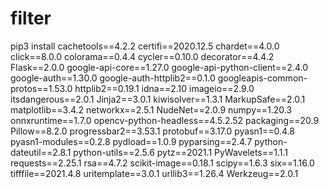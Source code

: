 # filter
pip3 install cachetools==4.2.2 certifi==2020.12.5 chardet==4.0.0 click==8.0.0 colorama==0.4.4 cycler==0.10.0 decorator==4.4.2 Flask==2.0.0 google-api-core==1.27.0 google-api-python-client==2.4.0 google-auth==1.30.0 google-auth-httplib2==0.1.0 googleapis-common-protos==1.53.0 httplib2==0.19.1 idna==2.10 imageio==2.9.0 itsdangerous==2.0.1 Jinja2==3.0.1 kiwisolver==1.3.1 MarkupSafe==2.0.1 matplotlib==3.4.2 networkx==2.5.1 NudeNet==2.0.9 numpy==1.20.3 onnxruntime==1.7.0 opencv-python-headless==4.5.2.52 packaging==20.9 Pillow==8.2.0 progressbar2==3.53.1 protobuf==3.17.0 pyasn1==0.4.8 pyasn1-modules==0.2.8 pydload==1.0.9 pyparsing==2.4.7 python-dateutil==2.8.1 python-utils==2.5.6 pytz==2021.1 PyWavelets==1.1.1 requests==2.25.1 rsa==4.7.2 scikit-image==0.18.1 scipy==1.6.3 six==1.16.0 tifffile==2021.4.8 uritemplate==3.0.1 urllib3==1.26.4 Werkzeug==2.0.1
